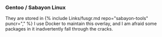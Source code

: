 ### Gentoo / Sabayon Linux
They are stored in {% include Links/fusgr.md repo="sabayon-tools" puncr="," %} I use Docker to maintain this overlay, and I am afraid some packages in it inadvertently fall through the cracks.
